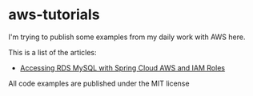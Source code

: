 aws-tutorials
==============================
I'm trying to publish some examples from my daily work with AWS here.

This is a list of the articles:
* [Accessing RDS MySQL with Spring Cloud AWS and IAM Roles](https://masteringaws.blogspot.com/2018/11/accessing-rds-mysql-with-spring-cloud.html)

All code examples are published under the MIT license